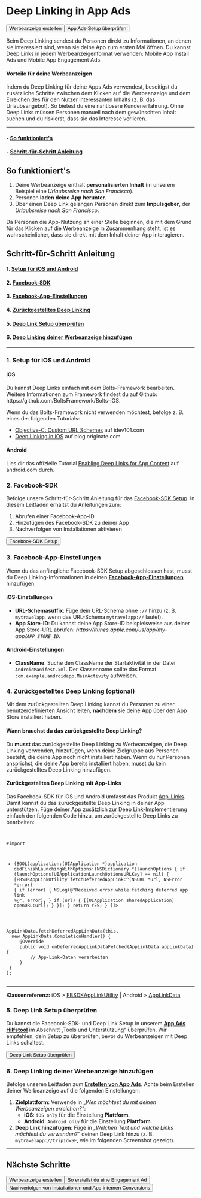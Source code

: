   
  
<card><h1>Deep Linking in App Ads</h1><button href="https://www.facebook.com/ads/create" target="_blank" size="large" use="special">
Werbeanzeige erstellen
</button><button href="/tools/app-ads-helper/" size="large" target="_blank" use="confirm">
App Ads-Setup überprüfen
</button></card>

<card><p>Beim Deep Linking sendest du Personen direkt zu Informationen, an denen sie interessiert sind, wenn sie deine App zum ersten Mal öffnen. Du kannst Deep Links in jedem Werbeanzeigenformat verwenden: Mobile App Install Ads und Mobile App Engagement Ads.</p>

<h4>Vorteile für deine Werbeanzeigen</h4>

<p>Indem du Deep Linking für deine Apps Ads verwendest, beseitigst du zusätzliche Schritte zwischen dem Klicken auf die Werbeanzeige und dem Erreichen des für den Nutzer interessanten Inhalts (z. B. das Urlaubsangebot). So bietest du eine nahtlosere Kundenerfahrung. Ohne Deep Links müssen Personen manuell nach dem gewünschten Inhalt suchen und du riskierst, dass sie das Interesse verlieren.</p><hr/><h4>- <a href="#how-it-works">So funktioniert's</a></h4>

<h4>- <a href="#step-by-step">Schritt-für-Schritt Anleitung</a></h4></card>

<card><h2 id="how-it-works">So funktioniert's</h2>

<ol><li>Deine Werbeanzeige enthält <strong>personalisierten Inhalt</strong> (in unserem Beispiel eine <em>Urlaubsreise nach San Francisco</em>). </li>
<li>Personen <strong>laden deine App herunter</strong>.</li>
<li>Über einen Deep Link gelangen Personen direkt zum <strong>Impulsgeber</strong>, der <em>Urlaubsreise nach San Francisco</em>.</li>
</ol><asset width="700" handle="GJBexwATfcaVWBAGAJ8XMGMAAAAAbj0JAAAD"/><p>Da Personen die App-Nutzung an einer Stelle beginnen, die mit dem Grund für das Klicken auf die Werbeanzeige in Zusammenhang steht, ist es wahrscheinlicher, dass sie direkt mit dem Inhalt deiner App interagieren.</p></card>


<card><h2 id="step-by-step">Schritt-für-Schritt Anleitung</h2>

<h4>1. <a href="#os">Setup für iOS und Android</a></h4>

<h4>2. <a href="#sdk">Facebook-SDK</a></h4>

<h4>3. <a href="#settings">Facebook-App-Einstellungen</a></h4>

<h4>4. <a href="#deferred-deep-linking">Zurückgestelltes Deep Linking</a></h4>

<h4>5. <a href="#verify">Deep Link Setup überprüfen</a></h4>

<h4>6. <a href="#create-deeplink-ad">Deep Linking deiner Werbeanzeige hinzufügen</a></h4><hr/><h3 id="os">1. Setup für iOS und Android</h3>

<h4 id="ios">iOS</h4>

<p>Du kannst Deep Links einfach mit dem Bolts-Framework bearbeiten. Weitere Informationen zum Framework findest du auf Github: https://github.com/BoltsFramework/Bolts-iOS.</p>

<p>Wenn du das Bolts-Framework nicht verwenden möchtest, befolge z. B. eines der folgenden Tutorials:</p>

<ul><li><a href="/l.php?d=AQG2C-rVgpEQJlFRtlY8HZuO-A6s2tZrAraUeKdDB0TdmbUgBedLFomX8zc&amp;u=http%3A%2F%2Fwww.idev101.com%2Fcode%2FObjective-C%2Fcustom_url_schemes.html&amp;h=VAQEzbHo2&amp;s=1" target="_blank" rel="nofollow" onmouseover="LinkshimAsyncLink.swap(this, &quot;http:\/\/www.idev101.com\/code\/Objective-C\/custom_url_schemes.html&quot;);" onclick="LinkshimAsyncLink.swap(this, &quot;\/l.php?d=AQG2C-rVgpEQJlFRtlY8HZuO-A6s2tZrAraUeKdDB0TdmbUgBedLFomX8zc&amp;u=http\u00253A\u00252F\u00252Fwww.idev101.com\u00252Fcode\u00252FObjective-C\u00252Fcustom_url_schemes.html&amp;h=VAQEzbHo2&amp;s=1&quot;);">Objective-C: Custom URL Schemes</a> auf idev101.com</li>
<li><a href="/l.php?d=AQGgxRluIFq3jd_9KCk6SRierRGf2u6RgUx1UQuGgZyzxG3gtRsixbVSFcQ&amp;u=http%3A%2F%2Fblog.originate.com%2Fblog%2F2014%2F04%2F22%2Fdeeplinking-in-ios%2F&amp;h=DAQGnG4OL&amp;s=1" target="_blank" rel="nofollow" onmouseover="LinkshimAsyncLink.swap(this, &quot;http:\/\/blog.originate.com\/blog\/2014\/04\/22\/deeplinking-in-ios\/&quot;);" onclick="LinkshimAsyncLink.swap(this, &quot;\/l.php?d=AQGgxRluIFq3jd_9KCk6SRierRGf2u6RgUx1UQuGgZyzxG3gtRsixbVSFcQ&amp;u=http\u00253A\u00252F\u00252Fblog.originate.com\u00252Fblog\u00252F2014\u00252F04\u00252F22\u00252Fdeeplinking-in-ios\u00252F&amp;h=DAQGnG4OL&amp;s=1&quot;);">Deep Linking in iOS</a> auf blog.originate.com</li>
</ul><h4 id="android">Android</h4>

<p>Lies dir das offizielle Tutorial <a href="/l.php?d=AQHuyomnrxqGPIjsAZQRyAL6uK88_P3ZkmtHNSaGWSeqsa_FUufxPUyy3jc&amp;u=https%3A%2F%2Fdeveloper.android.com%2Ftraining%2Fapp-indexing%2Fdeep-linking.html&amp;h=nAQFY4nJ1&amp;s=1" target="_blank" rel="nofollow" onmouseover="LinkshimAsyncLink.swap(this, &quot;https:\/\/developer.android.com\/training\/app-indexing\/deep-linking.html&quot;);" onclick="LinkshimAsyncLink.swap(this, &quot;\/l.php?d=AQHuyomnrxqGPIjsAZQRyAL6uK88_P3ZkmtHNSaGWSeqsa_FUufxPUyy3jc&amp;u=https\u00253A\u00252F\u00252Fdeveloper.android.com\u00252Ftraining\u00252Fapp-indexing\u00252Fdeep-linking.html&amp;h=nAQFY4nJ1&amp;s=1&quot;);">Enabling Deep Links for App Content</a> auf android.com durch.</p>

<h3 id="sdk">2. Facebook-SDK</h3>

<p>Befolge unsere Schritt-für-Schritt Anleitung für das <a href="/docs/ads-for-apps-dev/sdk#step-by-step">Facebook-SDK Setup</a>. In diesem Leitfaden erhältst du Anleitungen zum:</p>

<ol><li>Abrufen einer Facebook-App-ID </li>
<li>Hinzufügen des Facebook-SDK zu deiner App </li>
<li>Nachverfolgen von Installationen aktivieren</li>
</ol><button href="/docs/ads-for-apps-dev/sdk#step-by-step" size="medium">
Facebook-SDK Setup
</button><h3 id="settings">3. Facebook-App-Einstellungen</h3>

<p>Wenn du das anfängliche Facebook-SDK Setup abgeschlossen hast, musst du Deep Linking-Informationen in deinen <strong><a href="/apps">Facebook-App-Einstellungen</a></strong> hinzufügen.</p>

<h4 id="settings-ios">iOS-Einstellungen</h4>

<ul><li><strong>URL-Schemasuffix</strong>: Füge dein URL-Schema ohne <code>://</code> hinzu (z. B. <code>mytravelapp</code>, wenn das URL-Schema <code>mytravelapp://</code> lautet).</li>
<li><strong>App Store-ID</strong>: Du kannst deine App Store-ID beispielsweise aus deiner App Store-URL abrufen: <em>https://itunes.apple.com/us/app/my-app/<code>APP_STORE_ID</code></em>.</li>
</ul><h4 id="android-settings">Android-Einstellungen</h4>

<ul><li><strong>ClassName</strong>: Suche den ClassName der Startaktivität in der Datei <code>AndroidManifest.xml</code>. Der Klassenname sollte das Format <code>com.example.androidapp.MainActivity</code> aufweisen.</li>
</ul><asset-image-card assetid="410471799132540" caption="iOS – Navigiere zum Dashboard &gt; Einstellungen &gt; iOS"/><asset-image-card assetid="475280682648792" caption="Android – Navigiere zum Dashboard &gt; Einstellungen &gt; Android"/><h3 id="deferred-deep-linking">4. Zurückgestelltes Deep Linking (optional)</h3>

<p>Mit dem zurückgestellten Deep Linking kannst du Personen zu einer benutzerdefinierten Ansicht leiten, <strong>nachdem</strong> sie deine App über den App Store installiert haben.</p>

<h4>Wann brauchst du das zurückgestellte Deep Linking?</h4>

<p>Du <strong>musst</strong> das zurückgestellte Deep Linking zu Werbeanzeigen, die Deep Linking verwenden, hinzufügen, wenn deine Zielgruppe aus Personen besteht, die deine App noch nicht installiert haben. Wenn du nur Personen ansprichst, die deine App bereits installiert haben, musst du kein zurückgestelltes Deep Linking hinzufügen.</p>

<h4>Zurückgestelltes Deep Linking mit App-Links</h4>

<p>Das Facebook-SDK für iOS und Android umfasst das Produkt <a href="/docs/applinks">App-Links</a>. Damit kannst du das zurückgestellte Deep Linking in deiner App unterstützen. Füge deiner App zusätzlich zur Deep Link-Implementierung einfach den folgenden Code hinzu, um zurückgestellte Deep Links zu bearbeiten:</p> 
<code tab="iossdk">
<![CDATA[ 
// Füge Bolts.framework zu deinem Projekt hinzu (Teil des FB-SDK)
#import <Bolts/Bolts.h> 
#import <FBSDKCoreKit/FBSDKCoreKit.h>

- (BOOL)application:(UIApplication *)application didFinishLaunchingWithOptions:(NSDictionary *)launchOptions {
  if (launchOptions[UIApplicationLaunchOptionsURLKey] == nil) {
    [FBSDKAppLinkUtility fetchDeferredAppLink:^(NSURL *url, NSError *error) {
      if (error) {
        NSLog(@"Received error while fetching deferred app link %@", error);
      }
      if (url) {
        [[UIApplication sharedApplication] openURL:url];
      }
    }];
  }
  return YES;
}
]]> 
</code> 

<code tab="androidsdk"> 
AppLinkData.fetchDeferredAppLinkData(this, 
  new AppLinkData.CompletionHandler() {
     @Override
     public void onDeferredAppLinkDataFetched(AppLinkData appLinkData) {
         // App-Link-Daten verarbeiten
     }
 }
);

</code>


<hr/><p><strong>Klassenreferenz:</strong> iOS &gt; <a href="/docs/reference/ios/current/class/FBSDKAppLinkUtility#fetchDeferredAppLink">FBSDKAppLinkUtility</a> | Android &gt; <a href="/docs/reference/android/current/class/AppLinkData/">AppLinkData</a></p>

<h3 id="verify">5. Deep Link Setup überprüfen</h3>

<p>Du kannst die Facebook-SDK- und Deep Link Setup in unserem <strong><a href="/tools/app-ads-helper/">App Ads Hilfstool</a></strong> im Abschnitt „Tools und Unterstützung“ überprüfen. Wir empfehlen, dein Setup zu überprüfen, bevor du Werbeanzeigen mit Deep Links schaltest.</p><button href="/tools/app-ads-helper/" size="large" use="confirm">
Deep Link Setup überprüfen
</button><h3 id="create-deeplink-ad">6. Deep Linking deiner Werbeanzeige hinzufügen</h3>

<p>Befolge unseren Leitfaden zum <strong><a href="/docs/ads-for-apps-dev/creating-ads">Erstellen von App Ads</a></strong>. Achte beim Erstellen deiner Werbeanzeige auf die folgenden Einstellungen:</p>

<ol><li><strong>Zielplattform</strong>: Verwende in <em>„Wen möchtest du mit deinen Werbeanzeigen erreichen?“</em>:

<ul><li><strong>iOS</strong>: <code>iOS only</code> für die Einstellung <strong>Plattform</strong>.</li>
<li><strong>Android</strong>: <code>Android only</code> für die Einstellung <strong>Plattform</strong>.</li>
</ul></li>
<li><strong>Deep Link hinzufügen</strong>: Füge in <em>„Welchen Text und welche Links möchtest du verwenden?“</em> deinen Deep Link hinzu (z. B. <code>mytravelapp://tripId=SF</code>, wie im folgenden Screenshot gezeigt).</li>
</ol><hr/><asset-image-card assetid="489536241210734" caption="Screenshot: Deep Linking deiner Werbeanzeige hinzufügen"/></card>


<card><h2 id="next">Nächste Schritte</h2><button href="https://www.facebook.com/ads/create" target="_blank" size="large" use="special">
Werbeanzeige erstellen
</button><button href="/docs/app-ads/formats/engagement-ads" size="large">
So erstellst du eine Engagement Ad
</button><button href="/docs/app-ads/measuring/installs-and-in-app-conversions" size="large">
Nachverfolgen von Installationen und App-internen Conversions
</button></card>
 
